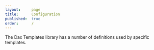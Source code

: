 ```yaml
---
layout:     page
title:      Configuration
published:  true
order:      /
---
```


The Dax Templates library has a number of definitions used by specific templates.
